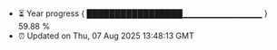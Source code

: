 - ⏳ Year progress { █████████████████▁▁▁▁▁▁▁▁▁▁▁▁▁ } 59.88 %
- ⏰ Updated on Thu, 07 Aug 2025 13:48:13 GMT

